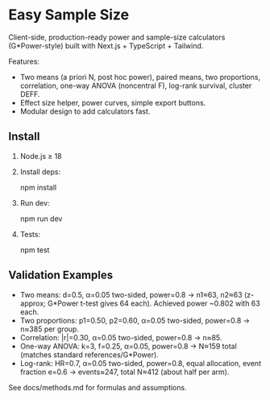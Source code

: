 # Easy Sample Size

Client-side, production-ready power and sample-size calculators (G*Power-style) built with Next.js + TypeScript + Tailwind.

Features:

- Two means (a priori N, post hoc power), paired means, two proportions, correlation, one-way ANOVA (noncentral F), log-rank survival, cluster DEFF.
- Effect size helper, power curves, simple export buttons.
- Modular design to add calculators fast.

## Install

1) Node.js ≥ 18
2) Install deps:

   npm install

3) Run dev:

   npm run dev

4) Tests:

   npm test

## Validation Examples

- Two means: d=0.5, α=0.05 two-sided, power=0.8 → n1≈63, n2≈63 (z-approx; G*Power t-test gives 64 each). Achieved power ~0.802 with 63 each.
- Two proportions: p1=0.50, p2=0.60, α=0.05 two-sided, power=0.8 → n≈385 per group.
- Correlation: |r|=0.30, α=0.05 two-sided, power=0.8 → n≈85.
- One-way ANOVA: k=3, f=0.25, α=0.05, power=0.8 → N≈159 total (matches standard references/G*Power).
- Log-rank: HR=0.7, α=0.05 two-sided, power=0.8, equal allocation, event fraction e=0.6 → events≈247, total N≈412 (about half per arm).

See docs/methods.md for formulas and assumptions.

